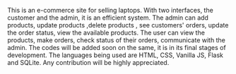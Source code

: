 This is an e-commerce site for selling laptops. With two interfaces, the customer and the admin, it is an efficient system. The admin can add products, update products ,delete products , see customers' orders, update the order status, view the available products. The user can view the products, make orders, check status of their orders, communicate with the admin.
The codes will be added soon on the same, it is in its final stages of development. The languages being used are HTML, CSS, Vanilla JS, Flask and SQLite. Any contribution will be highly appreciated.
